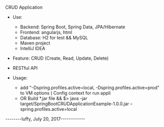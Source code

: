 CRUD Application

- Use:
  + Backend:  Spring Boot, Spring Data, JPA/Hibernate
  + Frontend: angularjs, html
  + Database: H2 for test && MySQL
  + Maven project
  + IntelliJ IDEA

- Feature: CRUD (Create, Read, Update, Delete)
- RESTful API
- Usage:
    + add "-Dspring.profiles.active=local, -Dspring.profiles.active=prod" to VM options ( Config context for run appli
    + OR Build *.jar file && $> java -jar target/SpringBootCRUDApplicationExample-1.0.0.jar –spring.profiles.active=local
    
--------luffy, July 20, 2017------------
